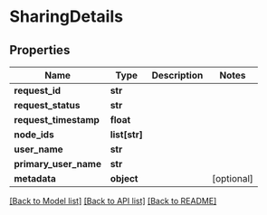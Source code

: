 # SharingDetails

## Properties
Name | Type | Description | Notes
------------ | ------------- | ------------- | -------------
**request_id** | **str** |  | 
**request_status** | **str** |  | 
**request_timestamp** | **float** |  | 
**node_ids** | **list[str]** |  | 
**user_name** | **str** |  | 
**primary_user_name** | **str** |  | 
**metadata** | **object** |  | [optional] 

[[Back to Model list]](../README.md#documentation-for-models) [[Back to API list]](../README.md#documentation-for-api-endpoints) [[Back to README]](../README.md)

